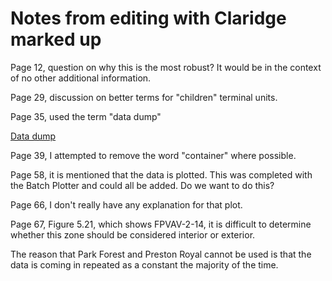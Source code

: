 Notes from editing with Claridge marked up
==========================================

Page 12, question on why this is the most robust? It would be in the
context of no other additional information. 

Page 29, discussion on better terms for "children" terminal units. 

Page 35, used the term "data dump" 

[Data dump](https://english.stackexchange.com/questions/95562/alternatives-to-the-noun-dump-as-in-a-data-dump)

Page 39, I attempted to remove the word "container" where possible.


Page 58, it is mentioned that the data is plotted. This was completed
with the Batch Plotter and could all be added. Do we want to do this?

Page 66, I don't really have any explanation for that plot. 


Page 67, Figure 5.21, which shows FPVAV-2-14, it is difficult to
determine whether this zone should be considered interior or exterior. 



The reason that Park Forest and Preston Royal cannot be used is that the
data is coming in repeated as a constant the majority of the time. 

